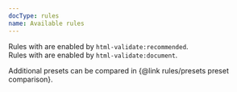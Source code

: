 ```yaml
---
docType: rules
name: Available rules
---
```


Rules with <span class="fa-solid fa-check"></span> are enabled by `html-validate:recommended`.<br>
Rules with <span class="fa-solid fa-file-lines"></span> are enabled by `html-validate:document`.

Additional presets can be compared in {@link rules/presets preset comparison}.
